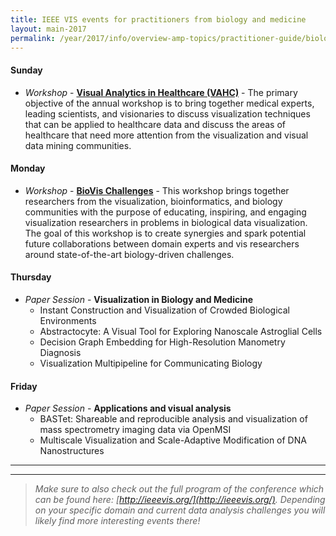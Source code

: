 ```yaml
---
title: IEEE VIS events for practitioners from biology and medicine
layout: main-2017
permalink: /year/2017/info/overview-amp-topics/practitioner-guide/biology-medicine
---
```



#### Sunday

* *Workshop* - **[Visual Analytics in Healthcare (VAHC)](http://www.visualanalyticshealthcare.org/)** - 
The primary objective of the annual workshop is to bring together medical experts, leading scientists, and visionaries to discuss visualization techniques that can be applied to healthcare data and discuss the areas of healthcare that need more attention from the visualization and visual data mining communities. 


#### Monday

* *Workshop* - **[BioVis Challenges](http://biovis.net/2017/biovisChallenges_vis/)** - 
This workshop brings together researchers from the visualization, bioinformatics, and biology communities with the purpose of educating, inspiring, and engaging visualization researchers in problems in biological data visualization. The goal of this workshop is to create synergies and spark potential future collaborations between domain experts and vis researchers around state-of-the-art biology-driven challenges.

#### Thursday

* *Paper Session* - **Visualization in Biology and Medicine**
  * Instant Construction and Visualization of Crowded Biological Environments
  * Abstractocyte: A Visual Tool for Exploring Nanoscale Astroglial Cells
  * Decision Graph Embedding for High-Resolution Manometry Diagnosis
  * Visualization Multipipeline for Communicating Biology


#### Friday
* *Paper Session* - **Applications and visual analysis**
  * BASTet: Shareable and reproducible analysis and visualization of mass spectrometry imaging data via OpenMSI
  * Multiscale Visualization and Scale-Adaptive Modification of DNA Nanostructures
 
 

-----
*** 

> _Make sure to also check out the full program of the conference which can be found here: [http://ieeevis.org/](http://ieeevis.org/). 
Depending on your specific domain and current data analysis challenges you will likely find more interesting events there!_


